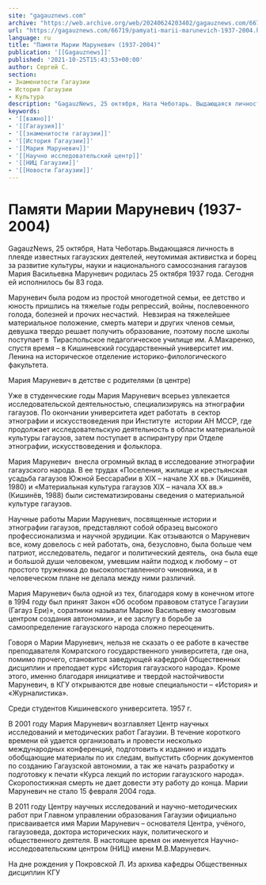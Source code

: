 ```yaml
---
site: "gagauznews.com"
archive: "https://web.archive.org/web/20240624203402/gagauznews.com/66719/pamyati-marii-marunevich-1937-2004.html"
url: "https://gagauznews.com/66719/pamyati-marii-marunevich-1937-2004.html"
language: ru
title: "Памяти Марии Маруневич (1937-2004)"
publication: '[[Gagauznews]]'
published: '2021-10-25T15:43:53+00:00'
author: Сергей С.
section:
- Знаменитости Гагаузии
- История Гагаузии
- Культура
description: "GagauzNews, 25 октября, Ната Чеботарь. Выдающаяся личность в плеяде известных гагаузских деятелей, неутомимая активистка и борец за развитие культуры, науки и национального самосознания гагаузов Мария Васильевна Маруневич родилась 25 октября 1937 года. Сегодня ей исполнилось бы 83 года. Маруневич была родом из простой многодетной семьи, ее детство и юность пришлись на тяжелые годы репрессий, войны, послевоенного голода, болезней и прочих несчастий. Невзирая на тяжелейшее материальное положение, смерть матери и других членов семьи, девушка твердо решает получить образование, поэтому после школы поступает в Тираспольское педагогическое училище им. А.Макаренко, спустя время – в Кишиневский государственный университет им. Ленина на историческое отделение историко-филологического […]"
keywords:
- '[[важно]]'
- '[[Гагаузия]]'
- '[[знаменитости гагаузии]]'
- '[[История Гагаузии]]'
- '[[Мария Маруневич]]'
- '[[Научно исследовательский центр]]'
- '[[НИЦ Гагаузии]]'
- '[[Новости Гагаузии]]'
---
```


# Памяти Марии Маруневич (1937-2004)

GagauzNews, 25 октября, Ната Чеботарь.Выдающаяся личность в плеяде известных гагаузских деятелей, неутомимая активистка и борец за развитие культуры, науки и национального самосознания гагаузов Мария Васильевна Маруневич родилась 25 октября 1937 года. Сегодня ей исполнилось бы 83 года.

Маруневич была родом из простой многодетной семьи, ее детство и юность пришлись на тяжелые годы репрессий, войны, послевоенного голода, болезней и прочих несчастий.  Невзирая на тяжелейшее материальное положение, смерть матери и других членов семьи, девушка твердо решает получить образование, поэтому после школы поступает в  Тираспольское педагогическое училище им. А.Макаренко, спустя время – в Кишиневский государственный университет им. Ленина на историческое отделение историко-филологического факультета.

Мария Маруневич в детстве с родителями (в центре)

Уже в студенческие годы Мария Маруневич всерьез увлекается исследовательской деятельностью, специализируясь на этнографии гагаузов. По окончании университета идет работать  в сектор этнографии и искусствоведения при Институте  истории АН МССР, где продолжает исследовательскую деятельность в области материальной культуры гагаузов, затем поступает в аспирантуру при Отделе этнографии, искусствоведения и фольклора.

Мария Маруневич  внесла огромный вклад в исследование этнографии гагаузского народа. В ее трудах «Поселения, жилище и крестьянская усадьба гагаузов Южной Бессарабии в XIX – начале XX вв.» (Кишинёв, 1980) и «Материальная культура гагаузов XIX – начала XX вв.» (Кишинёв, 1988) были систематизированы сведения о материальной культуре гагаузов.

Научные работы Марии Маруневич, посвященные истории и этнографии гагаузов, представляют собой образец высокого профессионализма и научной эрудиции. Как отзываются о Маруневич все, кому довелось с ней работать, она, безусловно, была больше чем  патриот, исследователь, педагог и политический деятель,  она была еще и большой души человеком, умевшим найти подход к любому – от простого труженика до высокопоставленного чиновника, и в человеческом плане не делала между ними различий.

Мария Маруневич была одной из тех, благодаря кому в конечном итоге в 1994 году был принят Закон «Об особом правовом статусе Гагаузии (Гагауз Ери)», соратники называли Марию Васильевну «мозговым центром создания автономии», и ее заслугу в борьбе за самоопределение гагаузского народа сложно переоценить.

Говоря о Марии Маруневич, нельзя не сказать о ее работе в качестве преподавателя Комратского государственного университета, где она, помимо прочего, становится заведующей кафедрой Общественных дисциплин и преподает курс «История гагаузского народа». Кроме этого, именно благодаря инициативе и твердой настойчивости Маруневич, в КГУ открываются две новые специальности – «История» и «Журналистика».

Среди студентов Кишиневского университета. 1957 г.

В 2001 году Мария Маруневич возглавляет Центр научных исследований и методических работ Гагаузии. В течение короткого времени ей удается организовать и провести несколько международных конференций, подготовить к изданию и издать обобщающие материалы по их следам, выпустить сборник документов по созданию Гагаузской автономии, а так же начать разработку и подготовку к печати «Курса лекций по истории гагаузского народа». Скоропостижная смерть не дает довести эту работу до конца. Марии Маруневич не стало 15 февраля 2004 года.

В 2011 году Центру научных исследований и научно-методических работ при Главном управлении образования Гагаузии официально присваивается имя Марии Маруневич – основателя Центра, учёного, гагаузоведа, доктора исторических наук, политического и общественного деятеля. В настоящее время он именуется Научно-исследовательским центром (НИЦ) имени М.В.Маруневич.

На дне рождения у Покровской Л. Из архива кафедры Общественных дисциплин КГУ